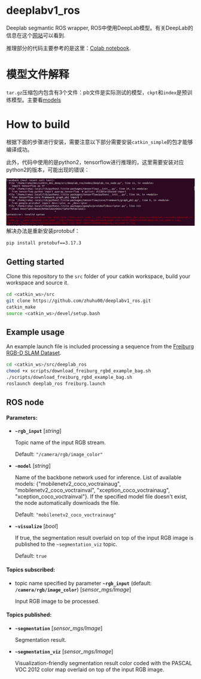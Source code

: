 # deeplabv1_ros 
Deeplab segmantic ROS wrapper, ROS中使用DeepLab模型。有关DeepLab的信息在这个[网站](https://github.com/tensorflow/models/tree/master/research/deeplab)可以看到.

推理部分的代码主要参考的是这里：[Colab notebook](https://colab.sandbox.google.com/github/tensorflow/models/blob/master/research/deeplab/deeplab_demo.ipynb).

# 模型文件解释
`tar.gz`压缩包内包含有3个文件：pb文件是实际测试的模型，`ckpt`和`index`是预训练模型。主要看[models](https://github.com/tensorflow/models/blob/master/research/deeplab/g3doc/model_zoo.md)

# How to build
根据下面的步骤进行安装，需要注意以下部分需要安装`catkin_simple`的包才能够编译成功。

此外，代码中使用的是python2，tensorflow进行推理的，这里需要安装对应python2的版本，可能出现的错误：

![20220105164942](https://raw.githubusercontent.com/zhuhu00/img/master/20220105164942.png)
解决办法是重新安装protobuf：
```bash
pip install protobuf==3.17.3
```

## Getting started
Clone this repository to the `src` folder of your catkin workspace, build your workspace and source it.

```bash
cd <catkin_ws>/src
git clone https://github.com/zhuhu00/deeplabv1_ros.git
catkin_make
source <catkin_ws>/devel/setup.bash
```

## Example usage
An example launch file is included processing a sequence from the [Freiburg RGB-D SLAM Dataset](https://vision.in.tum.de/data/datasets/rgbd-dataset/download).

```bash
cd <catkin_ws>/src/deeplab_ros
chmod +x scripts/download_freiburg_rgbd_example_bag.sh 
./scripts/download_freiburg_rgbd_example_bag.sh
roslaunch deeplab_ros freiburg.launch
```

## ROS node

#### Parameters:

* **`~rgb_input`** [_string_]

    Topic name of the input RGB stream.

    Default: `"/camera/rgb/image_color"`

* **`~model`** [_string_]

    Name of the backbone network used for inference. List of available models: {"mobilenetv2_coco_voctrainaug", "mobilenetv2_coco_voctrainval", "xception_coco_voctrainaug", "xception_coco_voctrainval"}.
    If the specified model file doesn't exist, the node automatically downloads the file.

    Default: `"mobilenetv2_coco_voctrainaug"`
    
* **`~visualize`** [_bool_]

    If true, the segmentation result overlaid on top of the input RGB image is published to the `~segmentation_viz` topic.

    Default: `true`
    
        
#### Topics subscribed:

* topic name specified by parameter **`~rgb_input`** (default: **`/camera/rgb/image_color`**) [_sensor_mgs/Image_]

    Input RGB image to be processed.

    
#### Topics published:

* **`~segmentation`** [_sensor_mgs/Image_]

    Segmentation result.


* **`~segmentation_viz`** [_sensor_mgs/Image_]

    Visualization-friendly segmentation result color coded with the PASCAL VOC 2012 color map overlaid on top of the input RGB image.
